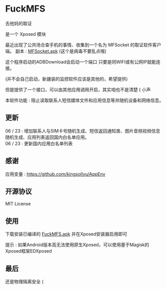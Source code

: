 # FuckMFS

去他妈的取证

是一个 Xposed 模块 
  
最近出现了公共场合查手机的事情、收集到一个名为 MFSocket 的取证软件客户端。 副本 : [MFSocket.apk](MFSocket.apk?raw=true) (这个是病毒不要乱点哦)
 
这个程序启动的ADBDownload会启动一个端口 只要是同WIFI或有公网IP就能连接。

(并不会自己启动，新疆装的监控软件应该是其他的，希望提供)
 
但是提供了一个接口，可以由其他应用调用开启，其实咱也不是清楚 ( 小声

本软件功能 : 阻止读取联系人短信媒体文件和应用信息等并随机设备和网络信息。

## 更新

06 / 23 : 增加联系人与SIM卡号随机生成、短信返回通知类、图片音频视频信息随机生成、应用列表返回国内白名单应用。  
06 / 23 : 更新国内应用白名单列表

## 感谢

应用变量 : https://github.com/kingsollyu/AppEnv

## 开源协议

MIT License

## 使用

下载安装已编译的 [FuckMFS.apk](./FuckMFS.apk?raw=true) 并在Xposed安装器启用即可  
  
提示 : 如果Android版本高无法使用原生Xposed，可以使用基于Magisk的Xposed框架EDXposed

## 最后

还是物理隔离安全 (
